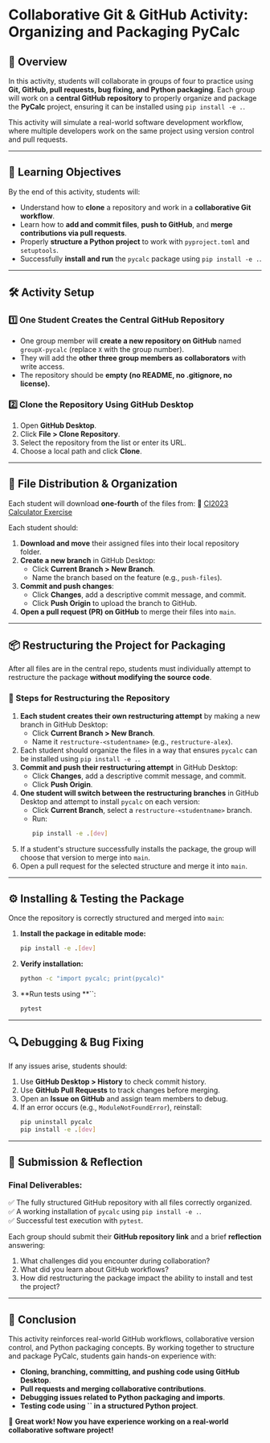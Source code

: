 # **Collaborative Git & GitHub Activity: Organizing and Packaging PyCalc**

## **📝 Overview**

In this activity, students will collaborate in groups of four to practice using **Git, GitHub, pull requests, bug fixing, and Python packaging**. Each group will work on a **central GitHub repository** to properly organize and package the **PyCalc** project, ensuring it can be installed using `pip install -e .`.

This activity will simulate a real-world software development workflow, where multiple developers work on the same project using version control and pull requests.

---

## **🎯 Learning Objectives**

By the end of this activity, students will:

- Understand how to **clone** a repository and work in a **collaborative Git workflow**.
- Learn how to **add and commit files**, **push to GitHub**, and **merge contributions via pull requests**.
- Properly **structure a Python project** to work with `pyproject.toml` and `setuptools`.
- Successfully **install and run** the `pycalc` package using `pip install -e .`.

---

## **🛠️ Activity Setup**

### **1️⃣ One Student Creates the Central GitHub Repository**

- One group member will **create a new repository on GitHub** named `groupX-pycalc` (replace `X` with the group number).
- They will add the **other three group members as collaborators** with write access.
- The repository should be **empty (no README, no .gitignore, no license).**

### **2️⃣ Clone the Repository Using GitHub Desktop**

1. Open **GitHub Desktop**.
2. Click **File > Clone Repository**.
3. Select the repository from the list or enter its URL.
4. Choose a local path and click **Clone**.

---

## **📂 File Distribution & Organization**

Each student will download **one-fourth** of the files from: 🔗 [CI2023 Calculator Exercise](https://github.com/TheDeanLab/CI2023/tree/main/calculator-exercise)

Each student should:

1. **Download and move** their assigned files into their local repository folder.
2. **Create a new branch** in GitHub Desktop:
   - Click **Current Branch > New Branch**.
   - Name the branch based on the feature (e.g., `push-files`).
3. **Commit and push changes**:
   - Click **Changes**, add a descriptive commit message, and commit.
   - Click **Push Origin** to upload the branch to GitHub.
4. **Open a pull request (PR) on GitHub** to merge their files into `main`.

---

## **📦 Restructuring the Project for Packaging**

After all files are in the central repo, students must individually attempt to restructure the package **without modifying the source code**.

### **🔄 Steps for Restructuring the Repository**

1. **Each student creates their own restructuring attempt** by making a new branch in GitHub Desktop:
   - Click **Current Branch > New Branch**.
   - Name it `restructure-<studentname>` (e.g., `restructure-alex`).
2. Each student should organize the files in a way that ensures `pycalc` can be installed using `pip install -e .`.
3. **Commit and push their restructuring attempt** in GitHub Desktop:
   - Click **Changes**, add a descriptive commit message, and commit.
   - Click **Push Origin**.
4. **One student will switch between the restructuring branches** in GitHub Desktop and attempt to install `pycalc` on each version:
   - Click **Current Branch**, select a `restructure-<studentname>` branch.
   - Run:
     ```sh
     pip install -e .[dev]
     ```
5. If a student's structure successfully installs the package, the group will choose that version to merge into `main`.
6. Open a pull request for the selected structure and merge it into `main`.

---

## **⚙️ Installing & Testing the Package**

Once the repository is correctly structured and merged into `main`:

1. **Install the package in editable mode:**
   ```sh
   pip install -e .[dev]
   ```
2. **Verify installation:**
   ```sh
   python -c "import pycalc; print(pycalc)"
   ```
3. **Run tests using **``:
   ```sh
   pytest
   ```

---

## **🔍 Debugging & Bug Fixing**

If any issues arise, students should:

1. Use **GitHub Desktop > History** to check commit history.
2. Use **GitHub Pull Requests** to track changes before merging.
3. Open an **Issue on GitHub** and assign team members to debug.
4. If an error occurs (e.g., `ModuleNotFoundError`), reinstall:
   ```sh
   pip uninstall pycalc
   pip install -e .[dev]
   ```

---

## **📌 Submission & Reflection**

### **Final Deliverables:**

✅ The fully structured GitHub repository with all files correctly organized.\
✅ A working installation of `pycalc` using `pip install -e .`.\
✅ Successful test execution with `pytest`.

Each group should submit their **GitHub repository link** and a brief **reflection** answering:

1. What challenges did you encounter during collaboration?
2. What did you learn about GitHub workflows?
3. How did restructuring the package impact the ability to install and test the project?

---

## **🎉 Conclusion**

This activity reinforces real-world GitHub workflows, collaborative version control, and Python packaging concepts. By working together to structure and package PyCalc, students gain hands-on experience with:

- **Cloning, branching, committing, and pushing code using GitHub Desktop**.
- **Pull requests and merging collaborative contributions**.
- **Debugging issues related to Python packaging and imports**.
- **Testing code using **``** in a structured Python project**.

🚀 **Great work! Now you have experience working on a real-world collaborative software project!**


